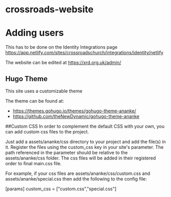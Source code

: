# crossroads-website


# Adding users 

This has to be done on the Identity Integrations page
https://app.netlify.com/sites/crossroadschurch/integrations/identity/netlify


The website can be edited at https://xrd.org.uk/admin/


## Hugo Theme 

This site uses a customizable theme 

The theme can be found at:

- https://themes.gohugo.io/themes/gohugo-theme-ananke/
- https://github.com/theNewDynamic/gohugo-theme-ananke


##Custom CSS
In order to complement the default CSS with your own, you can add custom css files to the project.

Just add a assets/ananke/css directory to your project and add the file(s) in it.
Register the files using the custom_css key in your site's parameter. The path referenced in the parameter should be relative to the assets/ananke/css folder.
The css files will be added in their registered order to final main.css file.

For example, if your css files are assets/ananke/css/custom.css and assets/ananke/special.css then add the following to the config file:

  [params]
    custom_css = ["custom.css","special.css"]
